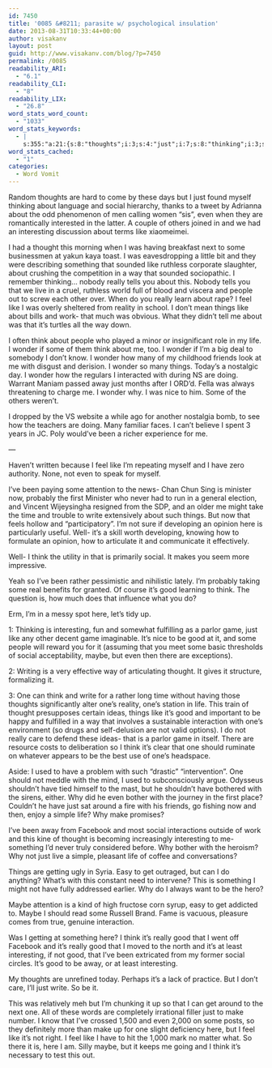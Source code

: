 ```yaml
---
id: 7450
title: '0085 &#8211; parasite w/ psychological insulation'
date: 2013-08-31T10:33:44+00:00
author: visakanv
layout: post
guid: http://www.visakanv.com/blog/?p=7450
permalink: /0085
readability_ARI:
  - "6.1"
readability_CLI:
  - "8"
readability_LIX:
  - "26.8"
word_stats_word_count:
  - "1033"
word_stats_keywords:
  - |
    s:355:"a:21:{s:8:"thoughts";i:3;s:4:"just";i:7;s:8:"thinking";i:3;s:6:"social";i:5;s:11:"interesting";i:5;s:4:"like";i:9;s:7:"thought";i:4;s:6:"really";i:5;s:6:"people";i:3;s:4:"feel";i:4;s:6:"things";i:5;s:5:"think";i:8;s:4:"life";i:4;s:6:"wonder";i:6;s:4:"away";i:3;s:5:"write";i:3;s:4:"good";i:7;s:4:"game";i:3;s:5:"maybe";i:4;s:5:"one's";i:4;s:4:"make";i:3;}";
word_stats_cached:
  - "1"
categories:
  - Word Vomit
---
```

Random thoughts are hard to come by these days but I just found myself thinking about language and social hierarchy, thanks to a tweet by Adrianna about the odd phenomenon of men calling women &#8220;sis&#8221;, even when they are romantically interested in the latter. A couple of others joined in and we had an interesting discussion about terms like xiaomeimei.

I had a thought this morning when I was having breakfast next to some businessmen at yakun kaya toast. I was eavesdropping a little bit and they were describing something that sounded like ruthless corporate slaughter, about crushing the competition in a way that sounded sociopathic. I remember thinking&#8230; nobody really tells you about this. Nobody tells you that we live in a cruel, ruthless world full of blood and viscera and people out to screw each other over. When do you really learn about rape? I feel like I was overly sheltered from reality in school. I don&#8217;t mean things like about bills and work- that much was obvious. What they didn&#8217;t tell me about was that it&#8217;s turtles all the way down.

I often think about people who played a minor or insignificant role in my life. I wonder if some of them think about me, too. I wonder if I&#8217;m a big deal to somebody I don&#8217;t know. I wonder how many of my childhood friends look at me with disgust and derision. I wonder so many things. Today&#8217;s a nostalgic day. I wonder how the regulars I interacted with during NS are doing. Warrant Maniam passed away just months after I ORD&#8217;d. Fella was always threatening to charge me. I wonder why. I was nice to him. Some of the others weren&#8217;t.
  
I dropped by the VS website a while ago for another nostalgia bomb, to see how the teachers are doing. Many familiar faces. I can&#8217;t believe I spent 3 years in JC. Poly would&#8217;ve been a richer experience for me.

&#8212;

Haven&#8217;t written because I feel like I&#8217;m repeating myself and I have zero authority. None, not even to speak for myself.

I&#8217;ve been paying some attention to the news- Chan Chun Sing is minister now, probably the first Minister who never had to run in a general election, and Vincent Wijeysingha resigned from the SDP, and an older me might take the time and trouble to write extensively about such things. But now that feels hollow and &#8220;participatory&#8221;. I&#8217;m not sure if developing an opinion here is particularly useful. Well- it&#8217;s a skill worth developing, knowing how to formulate an opinion, how to articulate it and communicate it effectively.

Well- I think the utility in that is primarily social. It makes you seem more impressive.
  
Yeah so I&#8217;ve been rather pessimistic and nihilistic lately. I&#8217;m probably taking some real benefits for granted. Of course it&#8217;s good learning to think. The question is, how much does that influence what you do?

Erm, I&#8217;m in a messy spot here, let&#8217;s tidy up.

1: Thinking is interesting, fun and somewhat fulfilling as a parlor game, just like any other decent game imaginable. It&#8217;s nice to be good at it, and some people will reward you for it (assuming that you meet some basic thresholds of social acceptability, maybe, but even then there are exceptions).

2: Writing is a very effective way of articulating thought. It gives it structure, formalizing it.

3: One can think and write for a rather long time without having those thoughts significantly alter one&#8217;s reality, one&#8217;s station in life. This train of thought presupposes certain ideas, things like it&#8217;s good and important to be happy and fulfilled in a way that involves a sustainable interaction with one&#8217;s environment (so drugs and self-delusion are not valid options). I do not really care to defend these ideas- that is a parlor game in itself. There are resource costs to deliberation so I think it&#8217;s clear that one should ruminate on whatever appears to be the best use of one&#8217;s headspace.

Aside: I used to have a problem with such &#8220;drastic&#8221; &#8220;intervention&#8221;. One should not meddle with the mind, I used to subconsciously argue. Odysseus shouldn&#8217;t have tied himself to the mast, but he shouldn&#8217;t have bothered with the sirens, either. Why did he even bother with the journey in the first place? Couldn&#8217;t he have just sat around a fire with his friends, go fishing now and then, enjoy a simple life? Why make promises?

I&#8217;ve been away from Facebook and most social interactions outside of work and this kine of thought is becoming increasingly interesting to me- something I&#8217;d never truly considered before. Why bother with the heroism? Why not just live a simple, pleasant life of coffee and conversations?

Things are getting ugly in Syria. Easy to get outraged, but can I do anything? What&#8217;s with this constant need to intervene? This is something I might not have fully addressed earlier. Why do I always want to be the hero?

Maybe attention is a kind of high fructose corn syrup, easy to get addicted to. Maybe I should read some Russell Brand. Fame is vacuous, pleasure comes from true, genuine interaction.

Was I getting at something here? I think it&#8217;s really good that I went off Facebook and it&#8217;s really good that I moved to the north and it&#8217;s at least interesting, if not good, that I&#8217;ve been extricated from my former social circles. It&#8217;s good to be away, or at least interesting.

My thoughts are unrefined today. Perhaps it&#8217;s a lack of practice. But I don&#8217;t care, I&#8217;ll just write. So be it. 

This was relatively meh but I&#8217;m chunking it up so that I can get around to the next one. All of these words are completely irrational filler just to make number. I know that I&#8217;ve crossed 1,500 and even 2,000 on some posts, so they definitely more than make up for one slight deficiency here, but I feel like it&#8217;s not right. I feel like I have to hit the 1,000 mark no matter what. So there it is, here I am. Silly maybe, but it keeps me going and I think it&#8217;s necessary to test this out.